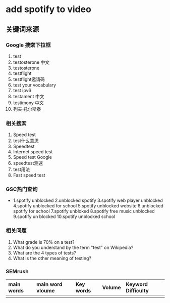 # add spotify to video

## 关键词来源

### Google 搜索下拉框

1. test
2. testosterone 中文
3. testosterone
4. testflight
5. testflight邀请码
6. test your vocabulary
7. test ipv6
8. testament 中文
9. testimony 中文
10. 列夫·托尔斯泰

### 相关搜索

1. Speed test
2. test什么意思
3. Speedtest
4. Internet speed test
5. Speed test Google
6. speedtest测速
7. test用法
8. Fast speed test

### GSC热门查询

- 1.spotify unblocked
2.unblocked spotify
3.spotify web player unblocked
4.spotify unblocked for school
5.spotify unblocked website
6.unblocked spotify for school
7.spotify unbloked
8.spotify free music unblocked
9.spotify un blocked
10.spotify unblocked school

### 相关问题

1. What grade is 70% on a test?
2. What do you understand by the term "test" on Wikipedia?
3. What are the 4 types of tests?
4. What is the other meaning of testing?

### SEMrush

| main words | main word vloume | Key words | Volume | Keyword Difficulty |
| :--------- | :--------------- | :-------- | :----- | :----------------- |
|            |                  |           |        |                    |
